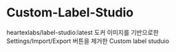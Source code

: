 # Custom-Label-Studio
 heartexlabs/label-studio:latest 도커 이미지를 기반으로한 Settings/Import/Export 버튼을 제거한 Custom label studuio
